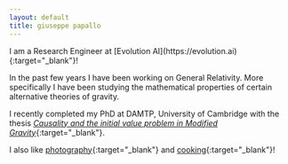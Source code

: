 ```yaml
---
layout: default
title: giuseppe papallo
---
```

<div class="card" markdown="1">
I am a Research Engineer at [Evolution AI](https://evolution.ai){:target="_blank"}!

In the past few years I have been working on General Relativity. More specifically I have been studying the mathematical properties of certain alternative theories of gravity.

I recently completed my PhD at DAMTP, University of Cambridge with the thesis [*Causality and the initial value problem in Modified Gravity*](https://www.repository.cam.ac.uk/handle/1810/277416){:target="_blank"}.

I also like [photography](http://giuseppe.papallo.it){:target="_blank"} and [cooking](https://instagram.com/greedyscholars){:target="_blank"}!
</div>
